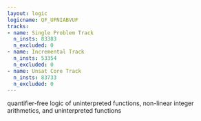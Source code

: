 ```yaml
---
layout: logic
logicname: QF_UFNIABVUF
tracks:
- name: Single Problem Track
  n_insts: 83383
  n_excluded: 0
- name: Incremental Track
  n_insts: 53354
  n_excluded: 0
- name: Unsat Core Track
  n_insts: 83733
  n_excluded: 0
---
```

quantifier-free logic of uninterpreted functions, non-linear integer arithmetics, and uninterpreted functions